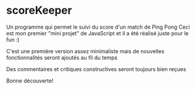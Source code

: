 # scoreKeeper
Un programme qui permet le suivi du score d'un match de Ping Pong
Ceci est mon premier "mini projet" de JavaScript et il a été réalisé juste pour le fun :)

C'est une première version assez minimaliste mais de nouvelles fonctionnalités seront ajoutés au fil du temps

Des commentaires et critiques constructives seront toujours bien reçues

Bonne découverte!
